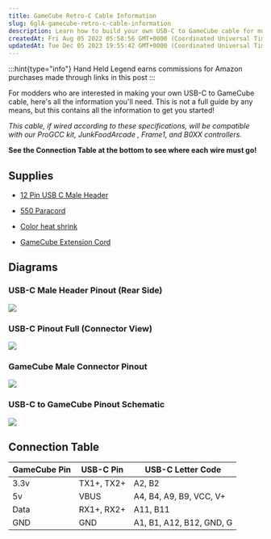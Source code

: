 ```yaml
---
title: GameCube Retro-C Cable Information
slug: 6glA-gamecube-retro-c-cable-information
description: Learn how to build your own USB-C to GameCube cable for modding purposes with this informative document. Discover the supplies you'll need, including a 12 Pin USB-C Male Header, 550 Paracord, color heat shrink, and a GameCube Extension Cord. Explore detai
createdAt: Fri Aug 05 2022 05:58:56 GMT+0000 (Coordinated Universal Time)
updatedAt: Tue Dec 05 2023 19:55:42 GMT+0000 (Coordinated Universal Time)
---
```


:::hint{type="info"}
Hand Held Legend earns commissions for Amazon purchases made through links in this post
:::

For modders who are interested in making your own USB-C to GameCube cable, here's all the information you'll need. This is not a full guide by any means, but this contains all the information to get you started!

*This cable, if wired according to these specifications, will be compatible with our ProGCC kit, JunkFoodArcade , Frame1, and B0XX controllers.*

**See the Connection Table at the bottom to see where each wire must go!**

## Supplies

*   [12 Pin USB C Male Header](https://www.amazon.com/dp/B01LZEUWGQ?tag=mus0a-21)

*   [550 Paracord](https://handheldlegend.com/products/paracord-550-for-gamecube-controller-cable?_pos=1&_sid=c164a859c&_ss=r)

*   [Color heat shrink](https://www.amazon.com/dp/B07TYBPBJP?tag=mus0a-21)

*   [GameCube Extension Cord](https://www.amazon.com/dp/B09W9557WT?tag=mus0a-21)

## Diagrams

### USB-C Male Header Pinout (Rear Side)

![](../../assets/cl6oEeofMnqVMTkWi3eE0_image.png)

### USB-C Pinout Full (Connector View)

![](../../assets/_GdVDB-6-dymBmRhtSY0v_image.png)

### GameCube Male Connector Pinout

![](../../assets/oqhm9hS3SYejp9VOsmlOO_image.png)

### USB-C to GameCube Pinout Schematic

![](../../assets/uahoCPymVn0Di4HuXlgjj_image.png)

## Connection Table

| GameCube Pin | USB-C Pin  | USB-C Letter Code        |
| ------------ | ---------- | ------------------------ |
| 3.3v         | TX1+, TX2+ | A2, B2                   |
| 5v           | VBUS       | A4, B4, A9, B9, VCC, V+  |
| Data         | RX1+, RX2+ | A11, B11                 |
| GND          | GND        | A1, B1, A12, B12, GND, G |

